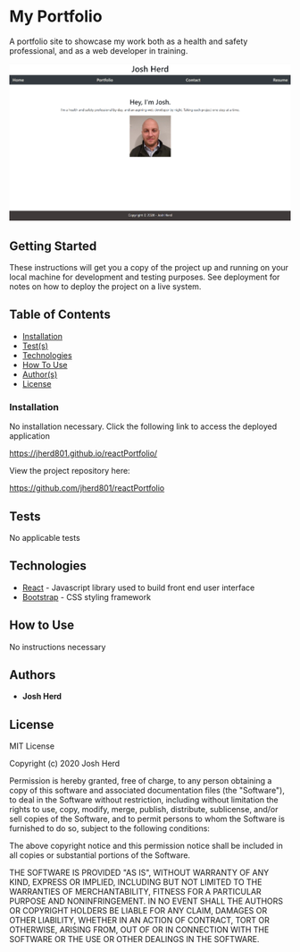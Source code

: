 # My Portfolio

A portfolio site to showcase my work both as a health and safety professional, and as a web developer in training. 

<img src="https://github.com/jherd801/reactPortfolio/blob/master/public/projectScreenshots/appScreenshot.png" alt="Project Screenshot" max-height="400px">

## Getting Started

These instructions will get you a copy of the project up and running on your local machine for development and testing purposes. See deployment for notes on how to deploy the project on a live system.

## Table of Contents

- [Installation](#installation)
- [Test(s)](#tests)
- [Technologies](#technologies)
- [How To Use](#how-to-use)
- [Author(s)](#authors)
- [License](#license)


### Installation

No installation necessary. Click the following link to access the deployed application

https://jherd801.github.io/reactPortfolio/

View the project repository here:

https://github.com/jherd801/reactPortfolio

## Tests

No applicable tests


## Technologies

* [React](https://reactjs.org/) - Javascript library used to build front end user interface
* [Bootstrap](https://getbootstrap.com/) - CSS styling framework

## How to Use

No instructions necessary

## Authors

* **Josh Herd**


## License

MIT License

Copyright (c) 2020 Josh Herd

Permission is hereby granted, free of charge, to any person obtaining a copy
of this software and associated documentation files (the "Software"), to deal
in the Software without restriction, including without limitation the rights
to use, copy, modify, merge, publish, distribute, sublicense, and/or sell
copies of the Software, and to permit persons to whom the Software is
furnished to do so, subject to the following conditions:

The above copyright notice and this permission notice shall be included in all
copies or substantial portions of the Software.

THE SOFTWARE IS PROVIDED "AS IS", WITHOUT WARRANTY OF ANY KIND, EXPRESS OR
IMPLIED, INCLUDING BUT NOT LIMITED TO THE WARRANTIES OF MERCHANTABILITY,
FITNESS FOR A PARTICULAR PURPOSE AND NONINFRINGEMENT. IN NO EVENT SHALL THE
AUTHORS OR COPYRIGHT HOLDERS BE LIABLE FOR ANY CLAIM, DAMAGES OR OTHER
LIABILITY, WHETHER IN AN ACTION OF CONTRACT, TORT OR OTHERWISE, ARISING FROM,
OUT OF OR IN CONNECTION WITH THE SOFTWARE OR THE USE OR OTHER DEALINGS IN THE
SOFTWARE.